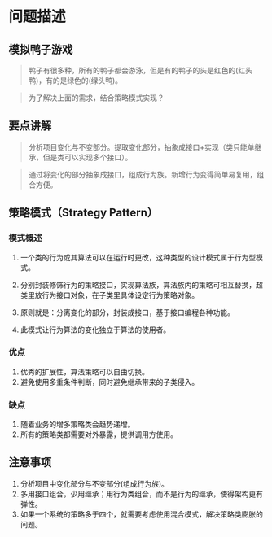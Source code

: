 # 问题描述

## 模拟鸭子游戏

> 鸭子有很多种，所有的鸭子都会游泳，但是有的鸭子的头是红色的(红头鸭)，有的是绿色的(绿头鸭)。

> 为了解决上面的需求，结合策略模式实现？

## 要点讲解

> 分析项目变化与不变部分。提取变化部分，抽象成接口+实现（类只能单继承，但是类可以实现多个接口）。

> 通过将变化的部分抽象成接口，组成行为族。新增行为变得简单易复用，组合方便。

## 策略模式（Strategy Pattern）

### 模式概述

1. 一个类的行为或其算法可以在运行时更改，这种类型的设计模式属于行为型模式。

2. 分别封装修饰行为的策略接口，实现算法族，算法族内的策略可相互替换，超类里放行为接口对象，在子类里具体设定行为策略对象。

3. 原则就是：分离变化的部分，封装成接口，基于接口编程各种功能。

4. 此模式让行为算法的变化独立于算法的使用者。

### 优点
1. 优秀的扩展性，算法策略可以自由切换。
2. 避免使用多重条件判断，同时避免继承带来的子类侵入。

### 缺点
1. 随着业务的增多策略类会趋势递增。
2. 所有的策略类都需要对外暴露，提供调用方使用。

## 注意事项
1. 分析项目中变化部分与不变部分(组成行为族)。
2. 多用接口组合，少用继承；用行为类组合，而不是行为的继承，使得架构更有弹性。
3. 如果一个系统的策略多于四个，就需要考虑使用混合模式，解决策略类膨胀的问题。
